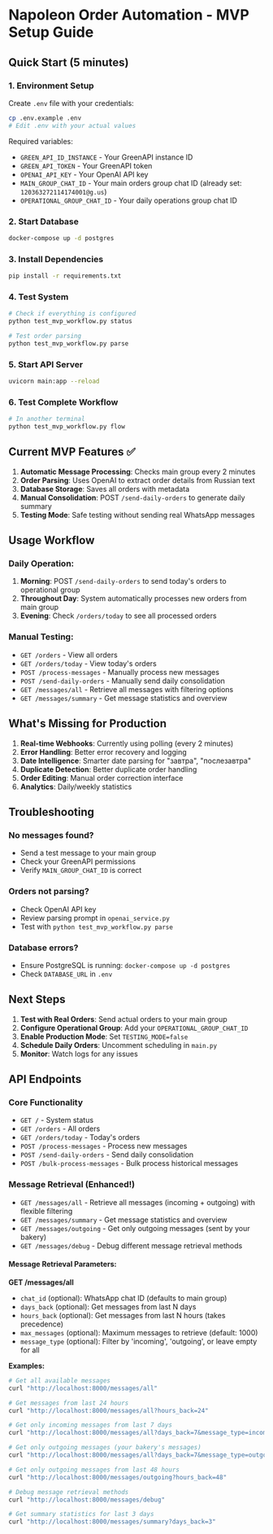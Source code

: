 # Napoleon Order Automation - MVP Setup Guide

## Quick Start (5 minutes)

### 1. Environment Setup
Create `.env` file with your credentials:
```bash
cp .env.example .env
# Edit .env with your actual values
```

Required variables:
- `GREEN_API_ID_INSTANCE` - Your GreenAPI instance ID
- `GREEN_API_TOKEN` - Your GreenAPI token  
- `OPENAI_API_KEY` - Your OpenAI API key
- `MAIN_GROUP_CHAT_ID` - Your main orders group chat ID (already set: `120363272114174001@g.us`)
- `OPERATIONAL_GROUP_CHAT_ID` - Your daily operations group chat ID

### 2. Start Database
```bash
docker-compose up -d postgres
```

### 3. Install Dependencies
```bash
pip install -r requirements.txt
```

### 4. Test System
```bash
# Check if everything is configured
python test_mvp_workflow.py status

# Test order parsing
python test_mvp_workflow.py parse
```

### 5. Start API Server
```bash
uvicorn main:app --reload
```

### 6. Test Complete Workflow
```bash
# In another terminal
python test_mvp_workflow.py flow
```

## Current MVP Features ✅

1. **Automatic Message Processing**: Checks main group every 2 minutes
2. **Order Parsing**: Uses OpenAI to extract order details from Russian text
3. **Database Storage**: Saves all orders with metadata
4. **Manual Consolidation**: POST `/send-daily-orders` to generate daily summary
5. **Testing Mode**: Safe testing without sending real WhatsApp messages

## Usage Workflow

### Daily Operation:
1. **Morning**: POST `/send-daily-orders` to send today's orders to operational group
2. **Throughout Day**: System automatically processes new orders from main group
3. **Evening**: Check `/orders/today` to see all processed orders

### Manual Testing:
- `GET /orders` - View all orders
- `GET /orders/today` - View today's orders
- `POST /process-messages` - Manually process new messages
- `POST /send-daily-orders` - Manually send daily consolidation
- `GET /messages/all` - Retrieve all messages with filtering options
- `GET /messages/summary` - Get message statistics and overview

## What's Missing for Production

1. **Real-time Webhooks**: Currently using polling (every 2 minutes)
2. **Error Handling**: Better error recovery and logging
3. **Date Intelligence**: Smarter date parsing for "завтра", "послезавтра" 
4. **Duplicate Detection**: Better duplicate order handling
5. **Order Editing**: Manual order correction interface
6. **Analytics**: Daily/weekly statistics

## Troubleshooting

### No messages found?
- Send a test message to your main group
- Check your GreenAPI permissions
- Verify `MAIN_GROUP_CHAT_ID` is correct

### Orders not parsing?
- Check OpenAI API key
- Review parsing prompt in `openai_service.py`
- Test with `python test_mvp_workflow.py parse`

### Database errors?
- Ensure PostgreSQL is running: `docker-compose up -d postgres`
- Check `DATABASE_URL` in `.env`

## Next Steps

1. **Test with Real Orders**: Send actual orders to your main group
2. **Configure Operational Group**: Add your `OPERATIONAL_GROUP_CHAT_ID`
3. **Enable Production Mode**: Set `TESTING_MODE=false`
4. **Schedule Daily Orders**: Uncomment scheduling in `main.py`
5. **Monitor**: Watch logs for any issues

## API Endpoints

### Core Functionality
- `GET /` - System status
- `GET /orders` - All orders
- `GET /orders/today` - Today's orders  
- `POST /process-messages` - Process new messages
- `POST /send-daily-orders` - Send daily consolidation
- `POST /bulk-process-messages` - Bulk process historical messages

### Message Retrieval (Enhanced!)
- `GET /messages/all` - Retrieve all messages (incoming + outgoing) with flexible filtering
- `GET /messages/summary` - Get message statistics and overview
- `GET /messages/outgoing` - Get only outgoing messages (sent by your bakery)
- `GET /messages/debug` - Debug different message retrieval methods

#### Message Retrieval Parameters:
**GET /messages/all**
- `chat_id` (optional): WhatsApp chat ID (defaults to main group)
- `days_back` (optional): Get messages from last N days
- `hours_back` (optional): Get messages from last N hours (takes precedence)
- `max_messages` (optional): Maximum messages to retrieve (default: 1000)
- `message_type` (optional): Filter by 'incoming', 'outgoing', or leave empty for all

**Examples:**
```bash
# Get all available messages
curl "http://localhost:8000/messages/all"

# Get messages from last 24 hours
curl "http://localhost:8000/messages/all?hours_back=24"

# Get only incoming messages from last 7 days
curl "http://localhost:8000/messages/all?days_back=7&message_type=incoming"

# Get only outgoing messages (your bakery's messages)
curl "http://localhost:8000/messages/all?days_back=7&message_type=outgoing"

# Get only outgoing messages from last 48 hours
curl "http://localhost:8000/messages/outgoing?hours_back=48"

# Debug message retrieval methods
curl "http://localhost:8000/messages/debug"

# Get summary statistics for last 3 days
curl "http://localhost:8000/messages/summary?days_back=3"
```
